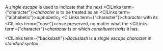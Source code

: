  



A *single escape* is used to indicate that the next <ClLinks  term={"character"}><i>character</i></ClLinks> is to be treated as an <ClLinks  term={"alphabetic"}><i>alphabetic</i></ClLinks><sub>2</sub> <ClLinks  term={"character"}><i>character</i></ClLinks> with its <ClLinks  term={"case"}><i>case</i></ClLinks> preserved, no matter what the <ClLinks  term={"character"}><i>character</i></ClLinks> is or which *constituent traits* it has. 



<ClLinks  term={"backslash"}><i>Backslash</i></ClLinks> is a *single escape character* in *standard syntax* . 



